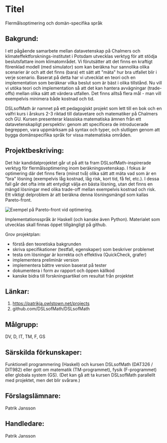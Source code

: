 # Titel

Flermålsoptimering och domän-specifika språk

## Bakgrund:

I ett pågående samarbete mellan datavetenskap på Chalmers och klimateffektforsknings-institutet i Potsdam utvecklas verktyg för att stödja beslutsfattare inom klimatområdet. Vi förutsätter att det finns en kraftigt förenklad modell (med simulator) som kan beräkna hur sannolika olika scenarier är och att det finns (bara) ett sätt att "mäta" hur bra utfallet blir i verje scenario. Baserat på detta har vi utvecklat en teori och en implementation som beräknar vilka beslut som är bäst i olika tillstånd. Nu vill vi utöka teori och implementation så att det kan hantera avvägningar (trade-offs) mellan olika sätt att värdera utfallen. Det finns alltså flera mål - man vill exempelvis minimera både kostnad och tid.

DSLsofMath är namnet på ett pedagogiskt projekt som lett till en bok och en valfri kurs i årskurs 2-3 riktad till datavetare och matematiker på Chalmers och GU. Kursen presenterar klassiska matematiska ämnen från ett datavetenskapligt perspektiv: genom att specificera de introducerade begreppen, vara uppmärksam på syntax och typer, och slutligen genom att bygga domänspecifika språk for vissa matematiska områden.

## Projektbeskriving:

Det här kandidatprojektet går ut på att ta fram DSLsofMath-inspirerade verktyg för flermålsoptimering inom beräkningsvetenskap. I fokus är optimering där det finns flera (minst två) olika sätt att mäta vad som är en "bra" lösning (exempelvis låg kostnad, låg risk, kort tid, få fel, etc.). I dessa fall går det ofta inte att entydigt välja _en_ bästa lösning, utan det finns en mängd lösningar med olika trade-off mellan exempelvis kostnad och risk. Ett viktigt delproblem är att beräkna denna lösningsmängd som kallas Pareto-front.

![Exempel på Pareto-front vid optimering.](/home/patrikj/src/ext/PIK/unshared/lectures/2022.Einstein_semester_closing_conf/img/S6.png)

Implementationsspråk är Haskell (och kanske även Python). Materialet som utvecklas skall finnas öppet tillgängligt på github.

Grov projektplan:

* förstå den teoretiska bakgrunden
* skriva specifikationer (testfall, egenskaper) som beskriver problemet
* testa om lösningar är korrekta och effektiva (QuickCheck, grafer)
* implementera preliminär version
* implementera bättre version baserat på tester
* dokumentera i form av rapport och öppen källkod
* kanske bidra till forskningsartikel om resultat från projektet

## Länkar:

1. https://patrikja.owlstown.net/projects
2. github.com/DSLsofMath/DSLsofMath

## Målgrupp:

DV, D, IT, TM, F, GS

## Särskilda förkunskaper:

Funktionell programmering (Haskell) och kursen DSLsofMath (DAT326 / DIT982) eller gott om matematik (TM-programmet), fysik (F-programmet) eller globala system (GS).
(Det kan gå att ta kursen DSLsofMath parallellt med projektet, men det blir svårare.)

## Förslagslämnare:

Patrik Jansson

## Handledare:

Patrik Jansson
